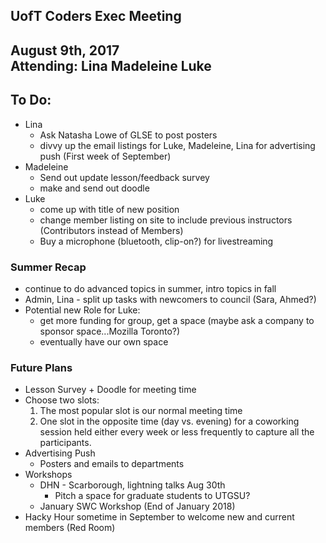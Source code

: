 ## UofT Coders Exec Meeting
August 9th, 2017  
Attending: Lina Madeleine Luke
------

## To Do:
- Lina
    - Ask Natasha Lowe of GLSE to post posters
    - divvy up the email listings for Luke, Madeleine, Lina for advertising push (First week of September)
- Madeleine
    - Send out update lesson/feedback survey
    - make and send out doodle
- Luke
    - come up with title of new position
    - change member listing on site to include previous instructors (Contributors instead of Members)
    - Buy a microphone (bluetooth, clip-on?) for livestreaming

### Summer Recap
- continue to do advanced topics in summer, intro topics in fall
- Admin, Lina - split up tasks with newcomers to council (Sara, Ahmed?)
- Potential new Role for Luke:
    - get more funding for group, get a space (maybe ask a company to sponsor space...Mozilla Toronto?)
    - eventually have our own space

### Future Plans
- Lesson Survey + Doodle for meeting time
- Choose two slots:
    1. The most popular slot is our normal meeting time
    2. One slot in the opposite time (day vs. evening) for a coworking session held either every week or less frequently to capture all the participants.
- Advertising Push
    - Posters and emails to departments
- Workshops
    - DHN - Scarborough, lightning talks Aug 30th
        - Pitch a space for graduate students to UTGSU?
    - January SWC Workshop (End of January 2018)
- Hacky Hour sometime in September to welcome new and current members (Red Room)
